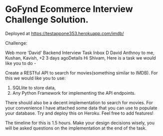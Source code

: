 # GoFynd Ecommerce Interview Challenge Solution.


Deployed at https://testappone353.herokuapp.com/imdb/

Challenge:


Web
more
'David'
Backend Interview Task
Inbox
D
David Anthnoy
to me, Kushan, Kavish, +2
3 days agoDetails
Hi Shivam,
Here is a task we would like you to do -

Create a RESTful API to search for movies(something similar to IMDB). For this we would like you to use:
1. SQLlite to store data,
2. Any Python Framework for implementing the API endpoints.

There should also be a decent implementation to search for movies.
For your convenience I have attached some data that you can use to populate your database.
Try and deploy this on Heroku.
Feel free to add features!

The timeline for this is 1.5 hours. Make your design decisions wisely, you will be asked questions on the implementation at the end of the task.
